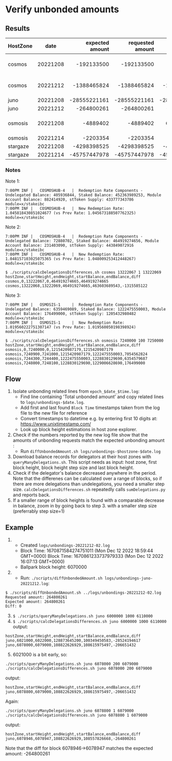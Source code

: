 # Verify unbonded amounts

## Results

| HostZone | date | expected amount | requested amount | unbonded amount | difference | block height | status |
| --- | --- | ---: | ---: | ---: | ---: | --- | --- |
| cosmos | 20221208 | -192133500 | -192133500 | 213803344 | -405936844 | 13167652 | Diff matches 'undelegated balance': Note 1 |
| cosmos | 20221212 | -1388465824 | -1388465824 | -1315585122 | **72880702** | 13222069 | Diff matches 'undelegated balance': Note 2 |
| juno | 20221208 | -28555221161 | -28555221161 | -28555221161 | 0 | 6021887 | UndelegationOK |
| juno | 20221212 | -264800261 | -264800261 | -264800261 | 0 | 6078947 | UndelegationOK |
| osmosis | 20221208 | -4889402 | -4889402 | 6354579687 | **-6359469089** | 7244300-7244400 | Sum matches 'undelegated balance': Note 3 |
| osmosis | 20221214 | -2203354 | -2203354 | -2203354 | 0 | 7333696 | UndelegationOK |
| stargaze | 20221208 | -4298398525 | -4298398525 | -4298398525 | 0 | 5913787 | UndelegationOK |
| stargaze | 20221214 | -45757447978 | -45757447978 | -45757447978 | 0 | 6001449 | UndelegationOK |

### Notes

Note 1:
```
7:00PM INF |   COSMOSHUB-4   |  Redemption Rate Components - Undelegated Balance: 405936844, Staked Balance: 452363989253, Module Account Balance: 882414920, stToken Supply: 433777343786 module=x/stakeibc
7:00PM INF |   COSMOSHUB-4   |  New Redemption Rate: 1.045818430851024677 (vs Prev Rate: 1.045673188507762325) module=x/stakeibc
```

Note 2: 
```
7:00PM INF |   COSMOSHUB-4   |  Redemption Rate Components - Undelegated Balance: 72880702, Staked Balance: 464919274656, Module Account Balance: 231403090, stToken Supply: 443849072916 module=x/stakeibc
7:00PM INF |   COSMOSHUB-4   |  New Redemption Rate: 1.048157103025075365 (vs Prev Rate: 1.048009253412448267) module=x/stakeibc
```

```
$ ./scripts/calcDelegationsDifferences.sh cosmos 13222067 1 13222069
hostZone,startHeight,endHeight,startBalance,endBalance,diff
cosmos,0,13222067,0,464919274665,464919274665
cosmos,13222068,13222069,464919274665,463603689543,-1315585122
```

Note 3:
```
7:00PM INF |   OSMOSIS-1     |  Redemption Rate Components - Undelegated Balance: 6359469089, Staked Balance: 1222475550003, Module Account Balance: 176499000, stToken Supply: 1205432980482 module=x/stakeibc
7:00PM INF |   OSMOSIS-1     |  New Redemption Rate: 1.019560222751307147 (vs Prev Rate: 1.019560050198398924) module=x/stakeibc
```

```
$ ./scripts/calcDelegationsDifferences.sh osmosis 7240000 100 7250000
hostZone,startHeight,endHeight,startBalance,endBalance,diff
osmosis,0,7240000,0,1215420987179,1215420987179
osmosis,7240900,7241000,1215420987179,1222475550003,7054562824
osmosis,7244300,7244400,1222475550003,1228830129690,6354579687
osmosis,7248000,7248100,1228830129690,1229006628690,176499000
```

## Flow

1. Isolate unbonding related lines from `epoch_$date_$time.log`:
   - Find line containing 'Total unbonded amount' and copy related lines
     to `logs/unbondings-$date.log`.
   - Add first and last found `Block Time` timestamps taken from the log
     file to the new file for reference
   - Convert timestamps to datetime e.g. by entering first 10 digits at: https://www.unixtimestamp.com/
   - Look up block height estimations in host zone explorer.
2. Check if the numbers reported by the new log file show that the amounts of unbonding
   requests match the expected unbonding amount :
   - Run `diffUnbondedAmount.sh logs/unbondings-$hostzone-$date.log`
3. Download balance records for delegators at their host zones with `queryManyDelegations.sh`.
   This script needs as input: host zone, first block height, block height step size and last block height.
4. Check if the delegator's balance decreased anywhere in the period. Note that the differenes can be
   calculated over a range of blocks, so if there are more delegations than undelegations, you need
   a smaller step size.
   `calcDelegationsDifferences.sh` repeatedly calls `sumDelegations.py` and reports back.
5. If a smaller range of block heights is found with a comparable decrease in balance, zoom in by
   going back to step 3. with a smaller step size (preferrably step size=1)

## Example

1. - Created `logs/unbondings-20221212-02.log`
   - Block Time: 1670871584274751011 (Mon Dec 12 2022 18:59:44 GMT+0000)
     Block Time: 1670861233737979333 (Mon Dec 12 2022 16:07:13 GMT+0000)
   - Ballpark block height: 6070000
2. - Run: `./scripts/diffUnbondedAmount.sh logs/unbondings-juno-20221212.log`:
```
$ ./scripts/diffUnbondedAmount.sh ../logs/unbondings-20221212-02.log
Requested amount: 264800261
Expected amount: 264800261
Diff: 0
```
3. `$ ./scripts/queryManyDelegations.sh juno 6000000 1000 6110000`
4. `$ ./scripts/calcDelegationsDifferences.sh juno 6000000 1000 6110000`
output:
```
hostZone,startHeight,endHeight,startBalance,endBalance,diff
juno,6021000,6022000,128873645200,100349450583,-28524194617
juno,6078000,6079000,108822626929,108615975497,-206651432
```
5. 6021000 is a bit early, so:
```
./scripts/queryManyDelegations.sh juno 6078000 200 6079000
./scripts/calcDelegationsDifferences.sh juno 6078000 200 6079000 
```
output:
```
hostZone,startHeight,endHeight,startBalance,endBalance,diff
juno,6078800,6079000,108822626929,108615975497,-206651432
```

Again:
```
./scripts/queryManyDelegations.sh juno 6078800 1 6079000
./scripts/calcDelegationsDifferences.sh juno 6078800 1 6079000
```
output:
```
hostZone,startHeight,endHeight,startBalance,endBalance,diff
juno,6078946,6078947,108822626929,108557826668,-264800261
```

Note that the diff for block 6078946->6078947 matches the expected amount: -264800261

